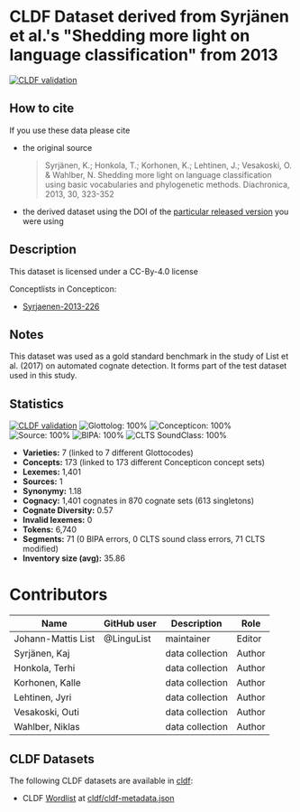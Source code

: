# CLDF Dataset derived from Syrjänen et al.'s "Shedding more light on language classification" from 2013

[![CLDF validation](https://github.com/lexibank/syrjaenenuralic/workflows/CLDF-validation/badge.svg)](https://github.com/lexibank/syrjaenenuralic/actions?query=workflow%3ACLDF-validation)

## How to cite

If you use these data please cite
- the original source
  > Syrjänen, K.; Honkola, T.; Korhonen, K.; Lehtinen, J.; Vesakoski, O. &amp; Wahlber, N. Shedding more light on language classification using basic vocabularies and phylogenetic methods. Diachronica, 2013, 30, 323-352
- the derived dataset using the DOI of the [particular released version](../../releases/) you were using

## Description


This dataset is licensed under a CC-By-4.0 license


Conceptlists in Concepticon:
- [Syrjaenen-2013-226](https://concepticon.clld.org/contributions/Syrjaenen-2013-226)
## Notes

This dataset was used as a gold standard benchmark in the study of List et al. (2017) on automated cognate detection. It forms part of the test dataset used in this study.





## Statistics


[![CLDF validation](https://github.com/lexibank/syrjaenenuralic/workflows/CLDF-validation/badge.svg)](https://github.com/lexibank/syrjaenenuralic/actions?query=workflow%3ACLDF-validation)
![Glottolog: 100%](https://img.shields.io/badge/Glottolog-100%25-brightgreen.svg "Glottolog: 100%")
![Concepticon: 100%](https://img.shields.io/badge/Concepticon-100%25-brightgreen.svg "Concepticon: 100%")
![Source: 100%](https://img.shields.io/badge/Source-100%25-brightgreen.svg "Source: 100%")
![BIPA: 100%](https://img.shields.io/badge/BIPA-100%25-brightgreen.svg "BIPA: 100%")
![CLTS SoundClass: 100%](https://img.shields.io/badge/CLTS%20SoundClass-100%25-brightgreen.svg "CLTS SoundClass: 100%")

- **Varieties:** 7 (linked to 7 different Glottocodes)
- **Concepts:** 173 (linked to 173 different Concepticon concept sets)
- **Lexemes:** 1,401
- **Sources:** 1
- **Synonymy:** 1.18
- **Cognacy:** 1,401 cognates in 870 cognate sets (613 singletons)
- **Cognate Diversity:** 0.57
- **Invalid lexemes:** 0
- **Tokens:** 6,740
- **Segments:** 71 (0 BIPA errors, 0 CLTS sound class errors, 71 CLTS modified)
- **Inventory size (avg):** 35.86

# Contributors

Name               | GitHub user | Description |Role
---                | ---         | --- | ---
Johann-Mattis List | @LinguList  | maintainer | Editor
Syrjänen, Kaj   | | data collection | Author
Honkola, Terhi  | | data collection | Author
Korhonen, Kalle | | data collection | Author
Lehtinen, Jyri  | | data collection | Author
Vesakoski, Outi | | data collection | Author
Wahlber, Niklas | | data collection | Author




## CLDF Datasets

The following CLDF datasets are available in [cldf](cldf):

- CLDF [Wordlist](https://github.com/cldf/cldf/tree/master/modules/Wordlist) at [cldf/cldf-metadata.json](cldf/cldf-metadata.json)